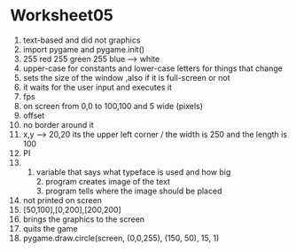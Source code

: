# Worksheet05 
1. text-based and did not graphics 
2. import pygame and pygame.init()
3. 255 red 255 green 255 blue --> white 
4. upper-case for constants and lower-case letters for things that change
5. sets the size of the window ,also if it is full-screen or not 
6. it waits for the user input and executes it
7. fps
8. on screen from 0,0 to 100,100 and 5 wide (pixels)
9. offset
10. no border around it
11. x,y --> 20,20 its the upper left corner / the width is 250 and the length is 100
12. PI
13. 1. variable that says what typeface is used and how big <br> 2. program creates image of the text <br> 3. program tells where the image should be placed 
14. not printed on screen
15. [50,100],[0,200],[200,200]
16. brings the graphics to the screen
17. quits the game
18. pygame.draw.circle(screen, (0,0,255), (150, 50), 15, 1)
